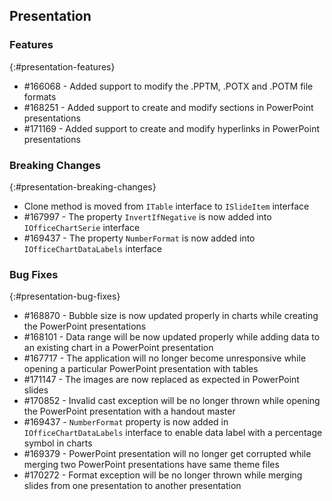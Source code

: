 ## Presentation

### Features
{:#presentation-features}
* \#166068 - Added support to modify the .PPTM, .POTX and .POTM file formats
* \#168251 - Added support to create and modify sections in PowerPoint presentations
* \#171169 - Added support to create and modify hyperlinks in PowerPoint presentations

### Breaking Changes
{:#presentation-breaking-changes}
* Clone method is moved from `ITable` interface to `ISlideItem` interface
* \#167997 - The property `InvertIfNegative` is now added into `IOfficeChartSerie` interface
* \#169437 - The property `NumberFormat` is now added into `IOfficeChartDataLabels` interface

### Bug Fixes
{:#presentation-bug-fixes}
* \#168870 - Bubble size is now updated properly in charts while creating the PowerPoint presentations
* \#168101 - Data range will be now updated properly while adding data to an existing chart in a PowerPoint presentation
* \#167717 - The application will no longer become unresponsive while opening a particular PowerPoint presentation with tables
* \#171147 - The images are now replaced as expected in PowerPoint slides
* \#170852 - Invalid cast exception will be no longer thrown while opening the PowerPoint presentation with a handout master
* \#169437 - `NumberFormat` property is now added in `IOfficeChartDataLabels` interface to enable data label with a percentage symbol in charts
* \#169379 - PowerPoint presentation will no longer get corrupted while merging two PowerPoint presentations have same theme files
* \#170272 - Format exception will be no longer thrown while merging slides from one presentation to another presentation
